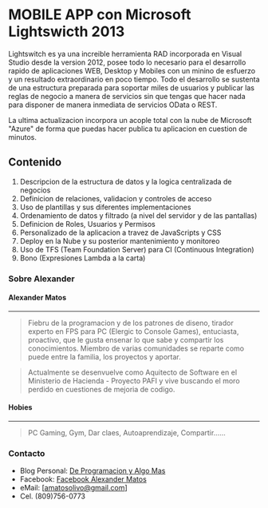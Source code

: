 # MOBILE APP con Microsoft Lightswicth 2013

Lightswitch es ya una increible herramienta RAD incorporada en Visual Studio desde la version 2012, posee todo lo necesario para el desarrollo rapido de aplicaciones WEB, Desktop y Mobiles con un minino de esfuerzo y un resultado extraordinario en poco tiempo.  Todo el desarrollo se sustenta de una estructura preparada para soportar miles de usuarios y publicar las reglas de negocio a manera de servicios sin que tengas que hacer nada para disponer de manera inmediata de servicios OData o REST.

La ultima actualizacion incorpora un acople total con la nube de Microsoft "Azure" de forma que puedas hacer publica tu aplicacion en cuestion de minutos.

## Contenido

1. Descripcion de la estructura de datos y la logica centralizada de negocios
2. Definicion de relaciones, validacion y controles de acceso
3. Uso de plantillas y sus diferentes implementaciones
4. Ordenamiento de datos y filtrado (a nivel del servidor y de las pantallas)
5. Definicion de Roles, Usuarios y Permisos
6. Personalizado de la aplicacion a travez de JavaScripts y CSS
7. Deploy en la Nube y su posterior mantenimiento y monitoreo
8. Uso de TFS (Team Foundation Server) para CI (Continuous Integration)
9. Bono (Expresiones Lambda a la carta)

### Sobre Alexander

#### Alexander Matos
--------------------------------------------------------------------------
> Fiebru de la programacion y de los patrones de diseno, tirador experto en FPS para PC (Elergic to Console Games), entuciasta, proactivo, que le gusta ensenar lo que sabe y compartir los conocimientos.  Miembro de varias comunidades se reparte como puede entre la familia, los proyectos y aportar.

> Actualmente se desenvuelve como Aquitecto de Software en el Ministerio de Hacienda - Proyecto PAFI y vive buscando el moro perdido en cuestiones de mejoria de codigo.

#### Hobies
--------------------------------------------------------------------------
> PC Gaming, Gym, Dar claes, Autoaprendizaje, Compartir......

### Contacto

* Blog Personal: [De Programacion y Algo Mas](http://deprogramacionyalgomas.blogspot.com)
* Facebook: [Facebook Alexander Matos](https://www.facebook.com/amatosolivo)
* eMail: [amatosolivo@gmail.com]
* Cel. (809)756-0773
